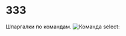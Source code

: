 # 333
Шпаргалки по командам.
![Команда select:](/777Artem-Led/333/blob/main/2025-05-10_13-22-01.png)
